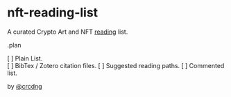 # nft-reading-list

A curated Crypto Art and NFT [reading](reading.md) list.

.plan 

[ ] Plain List.   
[ ] BibTex / Zotero citation files.
[ ] Suggested reading paths.
[ ] Commented list.   


by [@crcdng](https://twitter.com/crcdng)

